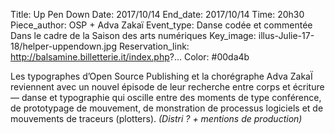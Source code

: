 Title: Up Pen Down
Date: 2017/10/14
End_date: 2017/10/14
Time: 20h30
Piece_author: OSP + Adva Zakaï
Event_type: Danse codée et commentée<br/>Dans le cadre de la Saison des arts numériques
Key_image: illus-Julie-17-18/helper-uppendown.jpg
Reservation_link: http://balsamine.billetterie.it/index.php?...
Color: #00da4b

Les typographes d’Open Source Publishing et la chorégraphe Adva ZakaÏ reviennent avec un nouvel épisode de leur recherche entre corps et écriture — danse et typographie qui oscille entre des
moments de type conférence, de prototypage de mouvement, de monstration de processus logiciels et de mouvements de traceurs (plotters).
*(Distri ? + mentions de production)*
